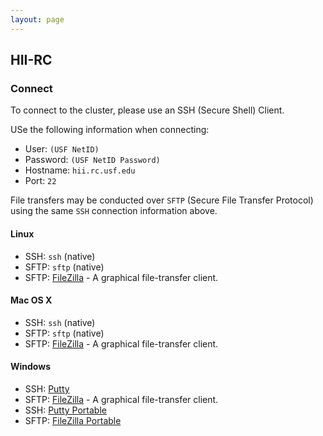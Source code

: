 ```yaml
---
layout: page
---
```


## HII-RC

### Connect

To connect to the cluster, please use an SSH (Secure Shell) Client.

USe the following information when connecting:

- User: `(USF NetID)`
- Password: `(USF NetID Password)`
- Hostname: `hii.rc.usf.edu`
- Port: `22`

File transfers may be conducted over `SFTP` (Secure File Transfer Protocol) using the same `SSH` connection information above.

#### Linux

- SSH: `ssh` (native)
- SFTP: `sftp` (native)
- SFTP: [FileZilla](https://filezilla-project.org/) - A graphical file-transfer client.

#### Mac OS X

- SSH: `ssh` (native)
- SFTP: `sftp` (native)
- SFTP: [FileZilla](https://filezilla-project.org/) - A graphical file-transfer client.

#### Windows

- SSH: [Putty](http://www.chiark.greenend.org.uk/~sgtatham/putty/download.html)
- SFTP: [FileZilla](https://filezilla-project.org/) - A graphical file-transfer client.
- SSH: [Putty Portable](http://portableapps.com/apps/internet/putty_portable)
- SFTP: [FileZilla Portable](http://portableapps.com/apps/internet/putty_portable)

